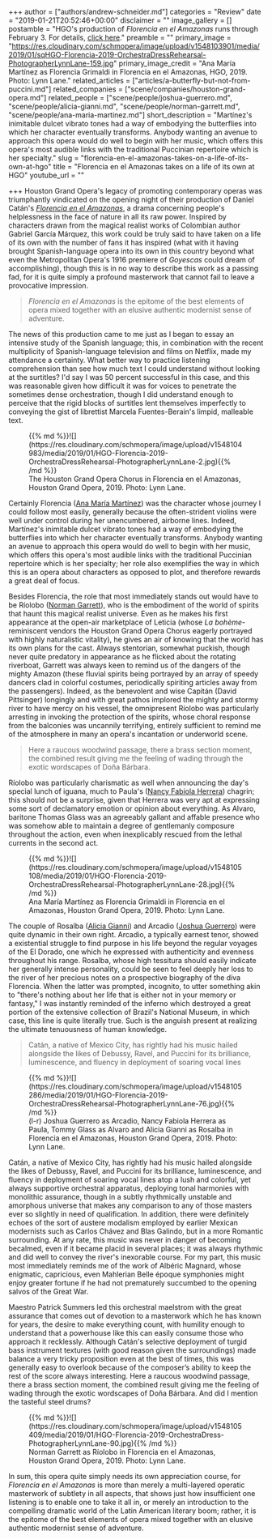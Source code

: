 +++
author = ["authors/andrew-schneider.md"]
categories = "Review"
date = "2019-01-21T20:52:46+00:00"
disclaimer = ""
image_gallery = []
postamble = "HGO's production of _Florencia en el Amazonas_ runs through February 3. For details, [click here](https://www.houstongrandopera.org/florenciaenelamazonas)."
preamble = ""
primary_image = "https://res.cloudinary.com/schmopera/image/upload/v1548103901/media/2019/01/sqHGO-Florencia-2019-OrchestraDressRehearsal-PhotographerLynnLane-159.jpg"
primary_image_credit = "Ana María Martínez as Florencia Grimaldi in Florencia en el Amazonas, HGO, 2019. Photo: Lynn Lane."
related_articles = ["articles/a-butterfly-but-not-from-puccini.md"]
related_companies = ["scene/companies/houston-grand-opera.md"]
related_people = ["scene/people/joshua-guerrero.md", "scene/people/alicia-gianni.md", "scene/people/norman-garrett.md", "scene/people/ana-maria-martinez.md"]
short_description = "Martínez's inimitable dulcet vibrato tones had a way of embodying the butterflies into which her character eventually transforms. Anybody wanting an avenue to approach this opera would do well to begin with her music, which offers this opera's most audible links with the traditional Puccinian repertoire which is her specialty."
slug = "florencia-en-el-amazonas-takes-on-a-life-of-its-own-at-hgo"
title = "Florencia en el Amazonas takes on a life of its own at HGO"
youtube_url = ""

+++
Houston Grand Opera's legacy of promoting contemporary operas was triumphantly vindicated on the opening night of their production of Daniel Catán's [_Florencia en el Amazonas_](https://www.houstongrandopera.org/florenciaenelamazonas), a drama concerning people's helplessness in the face of nature in all its raw power. Inspired by characters drawn from the magical realist works of Colombian author Gabriel García Márquez, this work could be truly said to have taken on a life of its own with the number of fans it has inspired (what with it having brought Spanish-language opera into its own in this country beyond what even the Metropolitan Opera's 1916 premiere of _Goyescas_ could dream of accomplishing), though this is in no way to describe this work as a passing fad, for it is quite simply a profound masterwork that cannot fail to leave a provocative impression.

> _Florencia en el Amazonas_ is the epitome of the best elements of opera mixed together with an elusive authentic modernist sense of adventure.

The news of this production came to me just as I began to essay an intensive study of the Spanish language; this, in combination with the recent multiplicity of Spanish-language television and films on Netflix, made my attendance a certainty. What better way to practice listening comprehension than see how much text I could understand without looking at the surtitles? I'd say I was 50 percent successful in this case, and this was reasonable given how difficult it was for voices to penetrate the sometimes dense orchestration, though I did understand enough to perceive that the rigid blocks of surtitles lent themselves imperfectly to conveying the gist of librettist Marcela Fuentes-Berain's limpid, malleable text.

<figure data-type="image">{{% md %}}![](https://res.cloudinary.com/schmopera/image/upload/v1548104983/media/2019/01/HGO-Florencia-2019-OrchestraDressRehearsal-PhotographerLynnLane-2.jpg){{% /md %}}

<figcaption>The Houston Grand Opera Chorus in Florencia en el Amazonas, Houston Grand Opera, 2019. Photo: Lynn Lane.</figcaption>

</figure>

Certainly Florencia ([Ana María Martínez](/scene/people/ana-maria-martinez/)) was the character whose journey I could follow most easily, generally because the often-strident violins were well under control during her unencumbered, airborne lines. Indeed, Martínez's inimitable dulcet vibrato tones had a way of embodying the butterflies into which her character eventually transforms. Anybody wanting an avenue to approach this opera would do well to begin with her music, which offers this opera's most audible links with the traditional Puccinian repertoire which is her specialty; her role also exemplifies the way in which this is an opera about characters as opposed to plot, and therefore rewards a great deal of focus.

Besides Florencia, the role that most immediately stands out would have to be Ríolobo ([Norman Garrett](/scene/people/norman-garrett/)), who is the embodiment of the world of spirits that haunt this magical realist universe. Even as he makes his first appearance at the open-air marketplace of Leticia (whose _La bohème_-reminiscent vendors the Houston Grand Opera Chorus eagerly portrayed with highly naturalistic vitality), he gives an air of knowing that the world has its own plans for the cast. Always stentorian, somewhat puckish, though never quite predatory in appearance as he flicked about the rotating riverboat, Garrett was always keen to remind us of the dangers of the mighty Amazon (these fluvial spirits being portrayed by an array of speedy dancers clad in colorful costumes, periodically spiriting articles away from the passengers). Indeed, as the benevolent and wise Capitán (David Pittsinger) longingly and with great pathos implored the mighty and stormy river to have mercy on his vessel, the omnipresent Ríolobo was particularly arresting in invoking the protection of the spirits, whose choral response from the balconies was uncannily terrifying, entirely sufficient to remind me of the atmosphere in many an opera's incantation or underworld scene.

> Here a raucous woodwind passage, there a brass section moment, the combined result giving me the feeling of wading through the exotic wordscapes of Doña Bárbara.

Ríolobo was particularly charismatic as well when announcing the day's special lunch of iguana, much to Paula's ([Nancy Fabiola Herrera](/scene/people/nancy-fabiola-herrera/)) chagrin; this should not be a surprise, given that Herrera was very apt at expressing some sort of declamatory emotion or opinion about everything. As Alvaro, baritone Thomas Glass was an agreeably gallant and affable presence who was somehow able to maintain a degree of gentlemanly composure throughout the action, even when inexplicably rescued from the lethal currents in the second act.

<figure data-type="image">{{% md %}}![](https://res.cloudinary.com/schmopera/image/upload/v1548105108/media/2019/01/HGO-Florencia-2019-OrchestraDressRehearsal-PhotographerLynnLane-28.jpg){{% /md %}}

<figcaption>Ana María Martínez as Florencia Grimaldi in Florencia en el Amazonas, Houston Grand Opera, 2019. Photo: Lynn Lane.</figcaption>

</figure>

The couple of Rosalba ([Alicia Gianni](/scene/people/alicia-gianni/)) and Arcadio ([Joshua Guerrero](/scene/people/joshua-guerrero/)) were quite dynamic in their own right. Arcadio, a typically earnest tenor, showed a existential struggle to find purpose in his life beyond the regular voyages of the El Dorado, one which he expressed with authenticity and evenness throughout his range. Rosalba, whose high tessitura should easily indicate her generally intense personality, could be seen to feel deeply her loss to the river of her precious notes on a prospective biography of the diva Florencia. When the latter was prompted, incognito, to utter something akin to "there's nothing about her life that is either not in your memory or fantasy," I was instantly reminded of the inferno which destroyed a great portion of the extensive collection of Brazil's National Museum, in which case, this line is quite literally true. Such is the anguish present at realizing the ultimate tenuousness of human knowledge.

> Catán, a native of Mexico City, has rightly had his music hailed alongside the likes of Debussy, Ravel, and Puccini for its brilliance, luminescence, and fluency in deployment of soaring vocal lines

<figure data-type="image">{{% md %}}![](https://res.cloudinary.com/schmopera/image/upload/v1548105286/media/2019/01/HGO-Florencia-2019-OrchestraDressRehearsal-PhotographerLynnLane-76.jpg){{% /md %}}

<figcaption>(l-r) Joshua Guerrero as Arcadio, Nancy Fabiola Herrera as Paula, Tommy Glass as Alvaro and Alicia Gianni as Rosalba in Florencia en el Amazonas, Houston Grand Opera, 2019. Photo: Lynn Lane.</figcaption>

</figure>

Catán, a native of Mexico City, has rightly had his music hailed alongside the likes of Debussy, Ravel, and Puccini for its brilliance, luminescence, and fluency in deployment of soaring vocal lines atop a lush and colorful, yet always supportive orchestral apparatus, deploying tonal harmonies with monolithic assurance, though in a subtly rhythmically unstable and amorphous universe that makes any comparison to any of those masters ever so slightly in need of qualification. In addition, there were definitely echoes of the sort of austere modalism employed by earlier Mexican modernists such as Carlos Chávez and Blas Galindo, but in a more Romantic surrounding. At any rate, this music was never in danger of becoming becalmed, even if it became placid in several places; it was always rhythmic and did well to convey the river's inexorable course. For my part, this music most immediately reminds me of the work of Albéric Magnard, whose enigmatic, capricious, even Mahlerian Belle époque symphonies might enjoy greater fortune if he had not prematurely succumbed to the opening salvos of the Great War.

Maestro Patrick Summers led this orchestral maelstrom with the great assurance that comes out of devotion to a masterwork which he has known for years, the desire to make everything count, with humility enough to understand that a powerhouse like this can easily consume those who approach it recklessly. Although Catán's selective deployment of turgid bass instrument textures (with good reason given the surroundings) made balance a very tricky proposition even at the best of times, this was generally easy to overlook because of the composer’s ability to keep the rest of the score always interesting. Here a raucous woodwind passage, there a brass section moment, the combined result giving me the feeling of wading through the exotic wordscapes of Doña Bárbara. And did I mention the tasteful steel drums?

<figure data-type="image">{{% md %}}![](https://res.cloudinary.com/schmopera/image/upload/v1548105409/media/2019/01/HGO-Florencia-2019-OrchestraDress-PhotographerLynnLane-90.jpg){{% /md %}}

<figcaption>Norman Garrett as Ríolobo in Florencia en el Amazonas, Houston Grand Opera, 2019. Photo: Lynn Lane.</figcaption>

</figure>

In sum, this opera quite simply needs its own appreciation course, for _Florencia en el Amazonas_ is more than merely a multi-layered operatic masterwork of subtlety in all aspects, that shows just how insufficient one listening is to enable one to take it all in, or merely an introduction to the compelling dramatic world of the Latin American literary boom; rather, it is the epitome of the best elements of opera mixed together with an elusive authentic modernist sense of adventure.